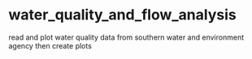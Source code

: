 # water_quality_and_flow_analysis
read and plot water quality data from southern water and environment agency then create plots
